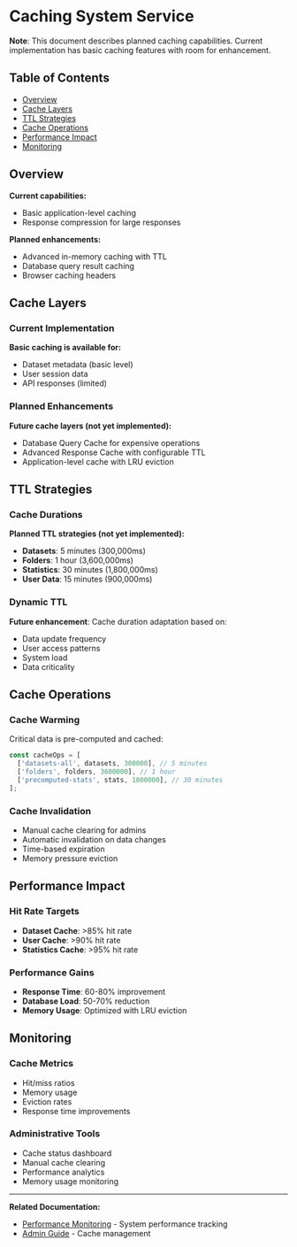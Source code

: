 # Caching System Service

**Note**: This document describes planned caching capabilities. Current implementation has basic caching features with room for enhancement.

## Table of Contents

- [Overview](#overview)
- [Cache Layers](#cache-layers)
- [TTL Strategies](#ttl-strategies)
- [Cache Operations](#cache-operations)
- [Performance Impact](#performance-impact)
- [Monitoring](#monitoring)

## Overview

**Current capabilities:**
- Basic application-level caching
- Response compression for large responses

**Planned enhancements:**
- Advanced in-memory caching with TTL
- Database query result caching
- Browser caching headers

## Cache Layers

### Current Implementation
**Basic caching is available for:**
- Dataset metadata (basic level)
- User session data
- API responses (limited)

### Planned Enhancements
**Future cache layers (not yet implemented):**
- Database Query Cache for expensive operations
- Advanced Response Cache with configurable TTL
- Application-level cache with LRU eviction

## TTL Strategies

### Cache Durations
**Planned TTL strategies (not yet implemented):**
- **Datasets**: 5 minutes (300,000ms)
- **Folders**: 1 hour (3,600,000ms)
- **Statistics**: 30 minutes (1,800,000ms)
- **User Data**: 15 minutes (900,000ms)

### Dynamic TTL
**Future enhancement**: Cache duration adaptation based on:
- Data update frequency
- User access patterns
- System load
- Data criticality

## Cache Operations

### Cache Warming
Critical data is pre-computed and cached:

```typescript
const cacheOps = [
  ['datasets-all', datasets, 300000], // 5 minutes
  ['folders', folders, 3600000], // 1 hour
  ['precomputed-stats', stats, 1800000], // 30 minutes
];
```

### Cache Invalidation
- Manual cache clearing for admins
- Automatic invalidation on data changes
- Time-based expiration
- Memory pressure eviction

## Performance Impact

### Hit Rate Targets
- **Dataset Cache**: >85% hit rate
- **User Cache**: >90% hit rate
- **Statistics Cache**: >95% hit rate

### Performance Gains
- **Response Time**: 60-80% improvement
- **Database Load**: 50-70% reduction
- **Memory Usage**: Optimized with LRU eviction

## Monitoring

### Cache Metrics
- Hit/miss ratios
- Memory usage
- Eviction rates
- Response time improvements

### Administrative Tools
- Cache status dashboard
- Manual cache clearing
- Performance analytics
- Memory usage monitoring

---

**Related Documentation:**
- [Performance Monitoring](performance-monitor.md) - System performance tracking
- [Admin Guide](../guides/AdminGuide.md) - Cache management